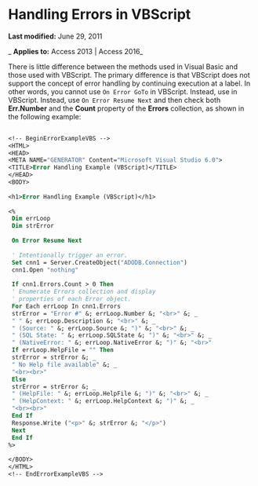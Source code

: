 
# Handling Errors in VBScript

 **Last modified:** June 29, 2011

 _ **Applies to:** Access 2013 | Access 2016_

There is little difference between the methods used in Visual Basic and those used with VBScript. The primary difference is that VBScript does not support the concept of error handling by continuing execution at a label. In other words, you cannot use  `On Error GoTo` in VBScript. Instead, use in VBScript. Instead, use `On Error Resume Next` and then check both **Err.Number** and the **Count** property of the **Errors** collection, as shown in the following example:




```vb
 
<!-- BeginErrorExampleVBS --> 
<HTML> 
<HEAD> 
<META NAME="GENERATOR" Content="Microsoft Visual Studio 6.0"> 
<TITLE>Error Handling Example (VBScript)</TITLE> 
</HEAD> 
<BODY> 
 
<h1>Error Handling Example (VBScript)</h1> 
 
<% 
 Dim errLoop 
 Dim strError 
 
 On Error Resume Next 
 
 ' Intentionally trigger an error. 
 Set cnn1 = Server.CreateObject("ADODB.Connection") 
 cnn1.Open "nothing" 
 
 If cnn1.Errors.Count > 0 Then 
 ' Enumerate Errors collection and display 
 ' properties of each Error object. 
 For Each errLoop In cnn1.Errors 
 strError = "Error #" &; errLoop.Number &; "<br>" &; _ 
 " " &; errLoop.Description &; "<br>" &; _ 
 " (Source: " &; errLoop.Source &; ")" &; "<br>" &; _ 
 " (SQL State: " &; errLoop.SQLState &; ")" &; "<br>" &; _ 
 " (NativeError: " &; errLoop.NativeError &; ")" &; "<br>" 
 If errLoop.HelpFile = "" Then 
 strError = strError &; _ 
 " No Help file available" &; _ 
 "<br><br>" 
 Else 
 strError = strError &; _ 
 " (HelpFile: " &; errLoop.HelpFile &; ")" &; "<br>" &; _ 
 " (HelpContext: " &; errLoop.HelpContext &; ")" &; _ 
 "<br><br>" 
 End If 
 Response.Write ("<p>" &; strError &; "</p>") 
 Next 
 End If 
%> 
 
</BODY> 
</HTML> 
<!-- EndErrorExampleVBS --> 

```

